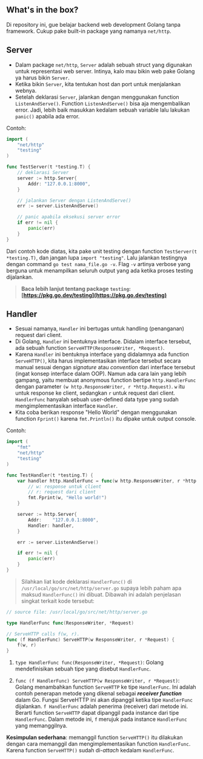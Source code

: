 ## What's in the box?

Di repository ini, gue belajar backend web development Golang tanpa framework. Cukup pake built-in package yang namanya `net/http`.

## Server

- Dalam package `net/http`, `Server` adalah sebuah struct yang digunakan untuk representasi web server. Intinya, kalo mau bikin web pake Golang ya harus bikin `Server`.
- Ketika bikin `Server`, kita tentukan host dan port untuk menjalankan webnya.
- Setelah deklarasi `Server`, jalankan dengan menggunakan function `ListenAndServe()`. Function `ListenAndServe()` bisa aja mengembalikan error. Jadi, lebih baik masukkan kedalam sebuah variable lalu lakukan `panic()` apabila ada error.

Contoh:

```go
import (
	"net/http"
	"testing"
)

func TestServer(t *testing.T) {
	// deklarasi Server
	server := http.Server{
		Addr: "127.0.0.1:8000",
	}

	// jalankan Server dengan ListenAndServe()
	err := server.ListenAndServe()

    // panic apabila eksekusi server error
	if err != nil {
		panic(err)
	}
}
```

Dari contoh kode diatas, kita pake unit testing dengan function `TestServer(t *testing.T)`, dan jangan lupa `import "testing"`. Lalu jalankan testingnya dengan command `go test nama_file.go -v`. Flag `-v` artinya verbose yang berguna untuk menampilkan seluruh output yang ada ketika proses testing dijalankan.

> **Baca lebih lanjut tentang package `testing`: [https://pkg.go.dev/testing](https://pkg.go.dev/testing)**

## Handler

- Sesuai namanya, `Handler` ini bertugas untuk handling (penanganan) request dari client.
- Di Golang, `Handler` ini bentuknya interface. Didalam interface tersebut, ada sebuah function `ServeHTTP(ResponseWriter, *Request)`.
- Karena `Handler` ini bentuknya interface yang didalamnya ada function `ServeHTTP()`, kita harus implementasikan interface tersebut secara manual sesuai dengan *signature* atau *convention* dari interface tersebut (ingat konsep interface dalam OOP). Namun ada cara lain yang lebih gampang, yaitu membuat anonymous function bertipe `http.HandlerFunc` dengan parameter `(w http.ResponseWriter, r *http.Request)`. `w` itu untuk response ke client, sedangkan `r` untuk request dari client. `HandlerFunc` hanyalah sebuah user-defined data type yang sudah mengimplementasikan interface `Handler`.
- Kita coba berikan response "Hello World" dengan menggunakan function `Fprint()` karena `fmt.Println()` itu dipake untuk output console.

Contoh:

```go
import (
	"fmt"
	"net/http"
	"testing"
)

func TestHandler(t *testing.T) {
	var handler http.HandlerFunc = func(w http.ResponseWriter, r *http.Request) {
		// w: response untuk client
		// r: request dari client
		fmt.Fprint(w, "Hello world!")
	}

	server := http.Server{
		Addr:    "127.0.0.1:8000",
		Handler: handler,
	}

	err := server.ListenAndServe()

	if err != nil {
		panic(err)
	}
}
```


> Silahkan liat kode deklarasi `HandlerFunc()` di `/usr/local/go/src/net/http/server.go` supaya lebih paham apa maksud `HandlerFunc()` ini dibuat. Dibawah ini adalah penjelasan singkat terkait kode tersebut:


```go
// source file: /usr/local/go/src/net/http/server.go

type HandlerFunc func(ResponseWriter, *Request)

// ServeHTTP calls f(w, r).
func (f HandlerFunc) ServeHTTP(w ResponseWriter, r *Request) {
	f(w, r)
}
```

1. `type HandlerFunc func(ResponseWriter, *Request)`: Golang mendefinisikan sebuah tipe yang disebut `HandlerFunc`.

2. `func (f HandlerFunc) ServeHTTP(w ResponseWriter, r *Request)`: Golang menambahkan function `ServeHTTP` ke tipe `HandlerFunc`. Ini adalah contoh penerapan metode yang dikenal sebagai ***receiver function*** dalam Go. Fungsi ServeHTTP ini akan dipanggil ketika tipe `HandlerFunc` dijalankan. `f HandlerFunc` adalah penerima (receiver) dari metode ini. Berarti function `ServeHTTP` dapat dipanggil pada instance dari tipe `HandlerFunc`. Dalam metode ini, `f` merujuk pada instance `HandlerFunc` yang memanggilnya.

**Kesimpulan sederhana**: memanggil function `ServeHTTP()` itu dilakukan dengan cara memanggil dan mengimplementasikan function `HandlerFunc`. Karena function `ServeHTTP()` sudah di-*attach* kedalam `HandlerFunc`.